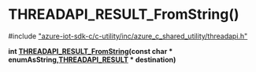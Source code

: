 # THREADAPI_RESULT_FromString()

\#include ["azure-iot-sdk-c/c-utility/inc/azure_c_shared_utility/threadapi.h"](../iot-c-ref-threadapi-h.md)  

**int [THREADAPI_RESULT_FromString](#threadapi_8h_1a541840c0917f83cca53e4ffd7e3a7589)(const char * enumAsString,[THREADAPI_RESULT](#threadapi_8h_1a040c14bc535115c79e2f9daa57d268bd) * destination)**

